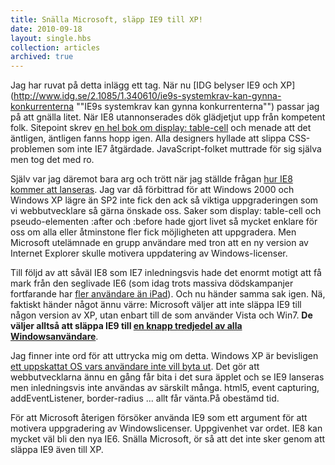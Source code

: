 ```yaml
---
title: Snälla Microsoft, släpp IE9 till XP!
date: 2010-09-18
layout: single.hbs
collection: articles
archived: true
---
```

Jag har ruvat på detta inlägg ett tag. När nu [IDG belyser IE9 och
XP](http://www.idg.se/2.1085/1.340610/ie9s-systemkrav-kan-gynna-konkurrenterna ""IE9s systemkrav kan gynna konkurrenterna"")
passar jag på att gnälla litet. När IE8 utannonserades dök glädjetjut
upp från kompetent folk. Sitepoint skrev [en hel bok om display:
table-cell](http://www.sitepoint.com/books/csswrong1/) och menade att
det äntligen, äntligen fanns hopp igen. Alla designers hyllade att
slippa CSS-problemen som inte IE7 åtgärdade. JavaScript-folket muttrade
för sig själva men tog det med ro.

Själv var jag däremot bara arg och trött när jag ställde frågan [hur IE8
kommer att lanseras](/blog/61). Jag var då förbittrad för att Windows
2000 och Windows XP lägre än SP2 inte fick den ack så viktiga
uppgraderingen som vi webbutvecklare så gärna önskade oss. Saker som
display: table-cell och pseudo-elementen :after och :before hade gjort
livet så mycket enklare för oss om alla eller åtminstone fler fick
möjligheten att uppgradera. Men Microsoft utelämnade en grupp användare
med tron att en ny version av Internet Explorer skulle motivera
uppdatering av Windows-licenser.

Till följd av att såväl IE8 som IE7 inledningsvis hade det enormt motigt
att få mark från den seglivade IE6 (som idag trots massiva dödskampanjer
fortfarande har [fler användare än
iPad](http://twitter.com/robertnyman/status/24459032086)). Och nu händer
samma sak igen. Nä, faktiskt händer något ännu värre: Microsoft väljer
att inte släppa IE9 till någon version av XP, utan enbart till de som
använder Vista och Win7. **De väljer alltså att släppa IE9 till [en
knapp tredjedel av alla
Windowsanvändare](http://www.netmarketshare.com/operating-system-market-share.aspx?qprid=10 "Operating System Market Share")**.

Jag finner inte ord för att uttrycka mig om detta. Windows XP är
bevisligen [ett uppskattat OS vars användare inte vill byta
ut](http://news.cnet.com/8301-10784_3-9927721-7.html?tag=newsmap). Det
gör att webbutvecklarna ännu en gång får bita i det sura äpplet och se
IE9 lanseras men inledningsvis inte användas av särskilt många. html5,
event capturing, addEventListener, border-radius \... allt får vänta.På
obestämd tid.

För att Microsoft återigen försöker använda IE9 som ett argument för att
motivera uppgradering av Windowslicenser. Uppgivenhet var ordet. IE8 kan
mycket väl bli den nya IE6. Snälla Microsoft, ör så att det inte sker
genom att släppa IE9 även till XP.